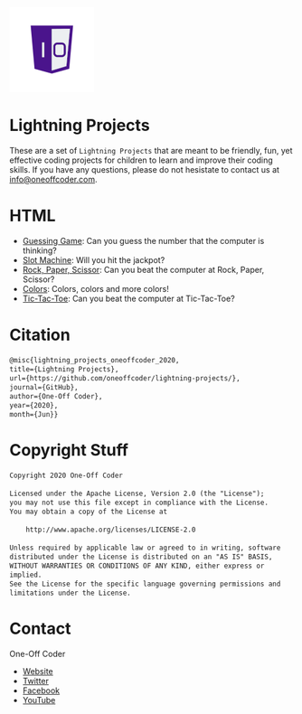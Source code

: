 ![One-Off Coder Logo](logo.png "One-Off Coder")

# Lightning Projects

These are a set of `Lightning Projects` that are meant to be friendly, fun, yet
effective coding projects for children to learn and improve their coding skills.
If you have any questions, please do not hesistate to contact us at 
info@oneoffcoder.com.

# HTML

* [Guessing Game](guessing-game): Can you guess the number that the computer is thinking?
* [Slot Machine](slot-machine-game): Will you hit the jackpot?
* [Rock, Paper, Scissor](rps-game): Can you beat the computer at Rock, Paper, Scissor?
* [Colors](colors): Colors, colors and more colors!
* [Tic-Tac-Toe](tic-tac-toe): Can you beat the computer at Tic-Tac-Toe?

# Citation

```
@misc{lightning_projects_oneoffcoder_2020, 
title={Lightning Projects}, 
url={https://github.com/oneoffcoder/lightning-projects/}, 
journal={GitHub},
author={One-Off Coder}, 
year={2020}, 
month={Jun}}
```

# Copyright Stuff

```
Copyright 2020 One-Off Coder

Licensed under the Apache License, Version 2.0 (the "License");
you may not use this file except in compliance with the License.
You may obtain a copy of the License at

    http://www.apache.org/licenses/LICENSE-2.0

Unless required by applicable law or agreed to in writing, software
distributed under the License is distributed on an "AS IS" BASIS,
WITHOUT WARRANTIES OR CONDITIONS OF ANY KIND, either express or implied.
See the License for the specific language governing permissions and
limitations under the License.
```


# Contact

One-Off Coder

* [Website](https://www.oneoffcoder.com)
* [Twitter](https://twitter.com/oneoffcoder)
* [Facebook](https://www.facebook.com/oneoffcoder)
* [YouTube](https://www.youtube.com/channel/UCCCv8Glpb2dq2mhUj5mcHCQ)
